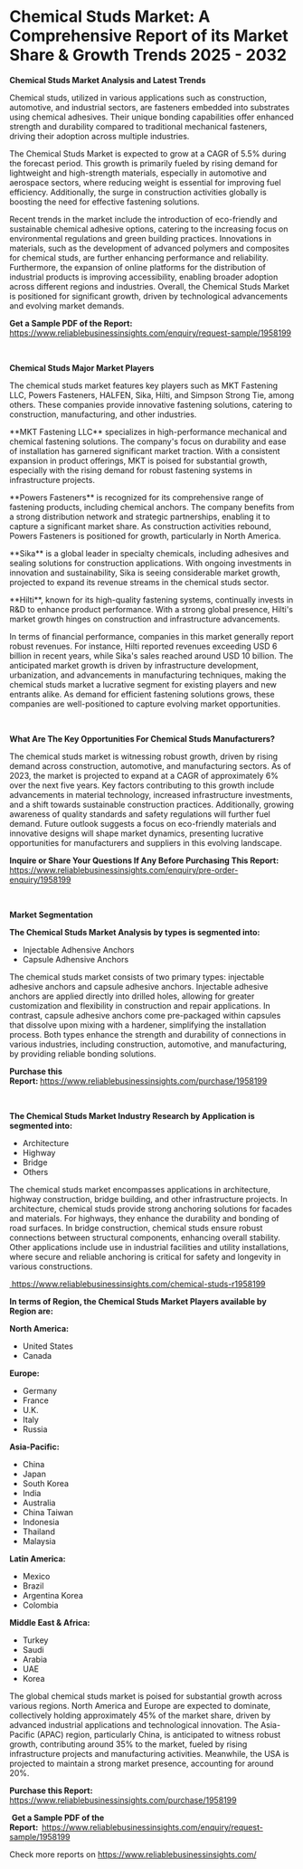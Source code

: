 <p><h1>Chemical Studs Market: A Comprehensive Report of its Market Share & Growth Trends 2025 - 2032</h1></p><p><strong>Chemical Studs Market Analysis and Latest Trends</strong></p>
<p><p>Chemical studs, utilized in various applications such as construction, automotive, and industrial sectors, are fasteners embedded into substrates using chemical adhesives. Their unique bonding capabilities offer enhanced strength and durability compared to traditional mechanical fasteners, driving their adoption across multiple industries.</p><p>The Chemical Studs Market is expected to grow at a CAGR of 5.5% during the forecast period. This growth is primarily fueled by rising demand for lightweight and high-strength materials, especially in automotive and aerospace sectors, where reducing weight is essential for improving fuel efficiency. Additionally, the surge in construction activities globally is boosting the need for effective fastening solutions.</p><p>Recent trends in the market include the introduction of eco-friendly and sustainable chemical adhesive options, catering to the increasing focus on environmental regulations and green building practices. Innovations in materials, such as the development of advanced polymers and composites for chemical studs, are further enhancing performance and reliability. Furthermore, the expansion of online platforms for the distribution of industrial products is improving accessibility, enabling broader adoption across different regions and industries. Overall, the Chemical Studs Market is positioned for significant growth, driven by technological advancements and evolving market demands.</p></p>
<p><strong>Get a Sample PDF of the Report:&nbsp;</strong> <a href="https://www.reliablebusinessinsights.com/enquiry/request-sample/1958199?utm_campaign=3582&utm_medium=2&utm_source=Github&utm_content=ia&utm_term=31032025&utm_id=chemical-studs">https://www.reliablebusinessinsights.com/enquiry/request-sample/1958199</a></p>
<p>&nbsp;</p>
<p><strong>Chemical Studs Major Market Players</strong></p>
<p><p>The chemical studs market features key players such as MKT Fastening LLC, Powers Fasteners, HALFEN, Sika, Hilti, and Simpson Strong Tie, among others. These companies provide innovative fastening solutions, catering to construction, manufacturing, and other industries.</p><p>**MKT Fastening LLC** specializes in high-performance mechanical and chemical fastening solutions. The company's focus on durability and ease of installation has garnered significant market traction. With a consistent expansion in product offerings, MKT is poised for substantial growth, especially with the rising demand for robust fastening systems in infrastructure projects.</p><p>**Powers Fasteners** is recognized for its comprehensive range of fastening products, including chemical anchors. The company benefits from a strong distribution network and strategic partnerships, enabling it to capture a significant market share. As construction activities rebound, Powers Fasteners is positioned for growth, particularly in North America.</p><p>**Sika** is a global leader in specialty chemicals, including adhesives and sealing solutions for construction applications. With ongoing investments in innovation and sustainability, Sika is seeing considerable market growth, projected to expand its revenue streams in the chemical studs sector.</p><p>**Hilti**, known for its high-quality fastening systems, continually invests in R&D to enhance product performance. With a strong global presence, Hilti's market growth hinges on construction and infrastructure advancements.</p><p>In terms of financial performance, companies in this market generally report robust revenues. For instance, Hilti reported revenues exceeding USD 6 billion in recent years, while Sika's sales reached around USD 10 billion. The anticipated market growth is driven by infrastructure development, urbanization, and advancements in manufacturing techniques, making the chemical studs market a lucrative segment for existing players and new entrants alike. As demand for efficient fastening solutions grows, these companies are well-positioned to capture evolving market opportunities.</p></p>
<p>&nbsp;</p>
<p><strong>What Are The Key Opportunities For Chemical Studs Manufacturers?</strong></p>
<p><p>The chemical studs market is witnessing robust growth, driven by rising demand across construction, automotive, and manufacturing sectors. As of 2023, the market is projected to expand at a CAGR of approximately 6% over the next five years. Key factors contributing to this growth include advancements in material technology, increased infrastructure investments, and a shift towards sustainable construction practices. Additionally, growing awareness of quality standards and safety regulations will further fuel demand. Future outlook suggests a focus on eco-friendly materials and innovative designs will shape market dynamics, presenting lucrative opportunities for manufacturers and suppliers in this evolving landscape.</p></p>
<p><strong>Inquire or Share Your Questions If Any Before Purchasing This Report:</strong> <a href="https://www.reliablebusinessinsights.com/enquiry/pre-order-enquiry/1958199?utm_campaign=3582&utm_medium=2&utm_source=Github&utm_content=ia&utm_term=31032025&utm_id=chemical-studs">https://www.reliablebusinessinsights.com/enquiry/pre-order-enquiry/1958199</a></p>
<p>&nbsp;</p>
<p><strong>Market Segmentation</strong></p>
<p><strong>The Chemical Studs Market Analysis by types is segmented into:</strong></p>
<p><ul><li>Injectable Adhensive Anchors</li><li>Capsule Adhensive Anchors</li></ul></p>
<p><p>The chemical studs market consists of two primary types: injectable adhesive anchors and capsule adhesive anchors. Injectable adhesive anchors are applied directly into drilled holes, allowing for greater customization and flexibility in construction and repair applications. In contrast, capsule adhesive anchors come pre-packaged within capsules that dissolve upon mixing with a hardener, simplifying the installation process. Both types enhance the strength and durability of connections in various industries, including construction, automotive, and manufacturing, by providing reliable bonding solutions.</p></p>
<p><strong>Purchase this Report:&nbsp;</strong><a href="https://www.reliablebusinessinsights.com/purchase/1958199?utm_campaign=3582&utm_medium=2&utm_source=Github&utm_content=ia&utm_term=31032025&utm_id=chemical-studs">https://www.reliablebusinessinsights.com/purchase/1958199</a></p>
<p>&nbsp;</p>
<p><strong>The Chemical Studs Market Industry Research by Application is segmented into:</strong></p>
<p><ul><li>Architecture</li><li>Highway</li><li>Bridge</li><li>Others</li></ul></p>
<p><p>The chemical studs market encompasses applications in architecture, highway construction, bridge building, and other infrastructure projects. In architecture, chemical studs provide strong anchoring solutions for facades and materials. For highways, they enhance the durability and bonding of road surfaces. In bridge construction, chemical studs ensure robust connections between structural components, enhancing overall stability. Other applications include use in industrial facilities and utility installations, where secure and reliable anchoring is critical for safety and longevity in various constructions.</p></p>
<p><a href="https://www.reliablebusinessinsights.com/chemical-studs-r1958199?utm_campaign=3582&utm_medium=2&utm_source=Github&utm_content=ia&utm_term=31032025&utm_id=chemical-studs">&nbsp;https://www.reliablebusinessinsights.com/chemical-studs-r1958199</a></p>
<p><strong>In terms of Region, the Chemical Studs Market Players available by Region are:</strong></p>
<p>
    <p> <strong> North America: </strong>
        <ul>
            <li>United States</li>
            <li>Canada</li>
        </ul>
        </p> 
    <p> <strong> Europe: </strong>
        <ul>
            <li>Germany</li>
            <li>France</li>
            <li>U.K.</li>
            <li>Italy</li>
            <li>Russia</li>
        </ul>
        </p> 
    <p> <strong> Asia-Pacific: </strong>
        <ul>
            <li>China</li>
            <li>Japan</li>
            <li>South Korea</li>
            <li>India</li>
            <li>Australia</li>
            <li>China Taiwan</li>
            <li>Indonesia</li>
            <li>Thailand</li>
            <li>Malaysia</li>
        </ul>
        </p> 
    <p> <strong> Latin America: </strong>
        <ul>
            <li>Mexico</li>
            <li>Brazil</li>
            <li>Argentina Korea</li>
            <li>Colombia</li>
        </ul>
        </p> 
    <p> <strong> Middle East & Africa: </strong>
        <ul>
            <li>Turkey</li>
            <li>Saudi</li>
            <li>Arabia</li>
            <li>UAE</li>
            <li>Korea</li>
        </ul>
    </p>
    </p>
<p><p>The global chemical studs market is poised for substantial growth across various regions. North America and Europe are expected to dominate, collectively holding approximately 45% of the market share, driven by advanced industrial applications and technological innovation. The Asia-Pacific (APAC) region, particularly China, is anticipated to witness robust growth, contributing around 35% to the market, fueled by rising infrastructure projects and manufacturing activities. Meanwhile, the USA is projected to maintain a strong market presence, accounting for around 20%.</p></p>
<p><strong>Purchase this Report: </strong><a href="https://www.reliablebusinessinsights.com/purchase/1958199?utm_campaign=3582&utm_medium=2&utm_source=Github&utm_content=ia&utm_term=31032025&utm_id=chemical-studs">https://www.reliablebusinessinsights.com/purchase/1958199</a></p>
<p>&nbsp;<strong>Get a Sample PDF of the Report:&nbsp;&nbsp;</strong><a href="https://www.reliablebusinessinsights.com/enquiry/request-sample/1958199?utm_campaign=3582&utm_medium=2&utm_source=Github&utm_content=ia&utm_term=31032025&utm_id=chemical-studs">https://www.reliablebusinessinsights.com/enquiry/request-sample/1958199</a></p>
<p><strong></strong></p>
<p>Check more reports on <a href="https://www.reliablebusinessinsights.com/?utm_campaign=3582&utm_medium=2&utm_source=Github&utm_content=ia&utm_term=31032025&utm_id=chemical-studs">https://www.reliablebusinessinsights.com/</a></p>